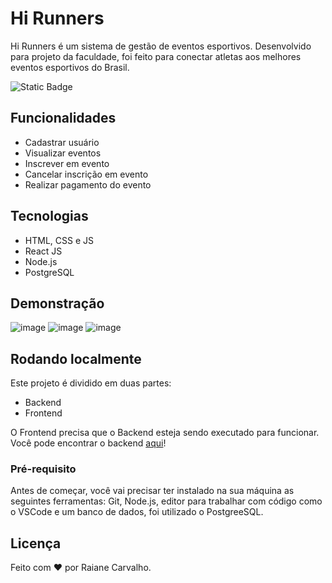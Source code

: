 # Hi Runners

Hi Runners é um sistema de gestão de eventos esportivos. Desenvolvido para projeto da faculdade, foi feito para conectar atletas aos melhores eventos esportivos do Brasil.

![Static Badge](https://img.shields.io/badge/STATUS%3A%20EM%20DESENVOLVIMENTO%20-%20)

## Funcionalidades

- Cadastrar usuário
- Visualizar eventos
- Inscrever em evento
- Cancelar inscrição em evento
- Realizar pagamento do evento

## Tecnologias
 - HTML, CSS e JS
 - React JS
 - Node.js
 - PostgreSQL

## Demonstração

![image](https://github.com/user-attachments/assets/68267fc2-1023-4a51-a685-fd9dfa43395f)
![image](https://github.com/user-attachments/assets/3f69bff2-c1ad-41a1-8d4d-f83cdb0d51e7)
![image](https://github.com/user-attachments/assets/d58d7bcf-dbda-40d3-9dac-c2f029035a1f)

## Rodando localmente

Este projeto é dividido em duas partes:
 - Backend
 - Frontend

O Frontend precisa que o Backend esteja sendo executado para funcionar. Você pode encontrar o backend [aqui](https://github.com/raianecj/BackEnd)!

### Pré-requisito
Antes de começar, você vai precisar ter instalado na sua máquina as seguintes ferramentas: Git, Node.js, editor para trabalhar com código como o VSCode e um banco de dados, foi utilizado o PostgreeSQL.

## Licença

Feito com ❤ por Raiane Carvalho.


<!-- 

# Getting Started with Create React App

This project was bootstrapped with [Create React App](https://github.com/facebook/create-react-app).

## Available Scripts

In the project directory, you can run:

### `npm start`

Runs the app in the development mode.\
Open [http://localhost:3000](http://localhost:3000) to view it in your browser.

The page will reload when you make changes.\
You may also see any lint errors in the console.

### `npm test`

Launches the test runner in the interactive watch mode.\
See the section about [running tests](https://facebook.github.io/create-react-app/docs/running-tests) for more information.

### `npm run build`

Builds the app for production to the `build` folder.\
It correctly bundles React in production mode and optimizes the build for the best performance.

The build is minified and the filenames include the hashes.\
Your app is ready to be deployed!

See the section about [deployment](https://facebook.github.io/create-react-app/docs/deployment) for more information.

### `npm run eject`

**Note: this is a one-way operation. Once you `eject`, you can't go back!**

If you aren't satisfied with the build tool and configuration choices, you can `eject` at any time. This command will remove the single build dependency from your project.

Instead, it will copy all the configuration files and the transitive dependencies (webpack, Babel, ESLint, etc) right into your project so you have full control over them. All of the commands except `eject` will still work, but they will point to the copied scripts so you can tweak them. At this point you're on your own.

You don't have to ever use `eject`. The curated feature set is suitable for small and middle deployments, and you shouldn't feel obligated to use this feature. However we understand that this tool wouldn't be useful if you couldn't customize it when you are ready for it.

## Learn More

You can learn more in the [Create React App documentation](https://facebook.github.io/create-react-app/docs/getting-started).

To learn React, check out the [React documentation](https://reactjs.org/).

### Code Splitting

This section has moved here: [https://facebook.github.io/create-react-app/docs/code-splitting](https://facebook.github.io/create-react-app/docs/code-splitting)

### Analyzing the Bundle Size

This section has moved here: [https://facebook.github.io/create-react-app/docs/analyzing-the-bundle-size](https://facebook.github.io/create-react-app/docs/analyzing-the-bundle-size)

### Making a Progressive Web App

This section has moved here: [https://facebook.github.io/create-react-app/docs/making-a-progressive-web-app](https://facebook.github.io/create-react-app/docs/making-a-progressive-web-app)

### Advanced Configuration

This section has moved here: [https://facebook.github.io/create-react-app/docs/advanced-configuration](https://facebook.github.io/create-react-app/docs/advanced-configuration)

### Deployment

This section has moved here: [https://facebook.github.io/create-react-app/docs/deployment](https://facebook.github.io/create-react-app/docs/deployment)

### `npm run build` fails to minify

This section has moved here: [https://facebook.github.io/create-react-app/docs/troubleshooting#npm-run-build-fails-to-minify](https://facebook.github.io/create-react-app/docs/troubleshooting#npm-run-build-fails-to-minify)

-->

